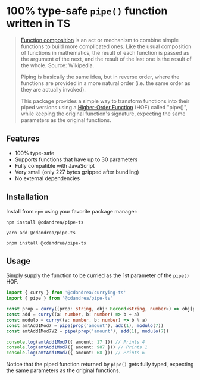 # 100% type-safe `pipe()` function written in TS

> [Function composition](<https://en.wikipedia.org/wiki/Function_composition_(computer_science)>) is an act or mechanism to combine simple functions to build more complicated ones. Like the usual composition of functions in mathematics, the result of each function is passed as the argument of the next, and the result of the last one is the result of the whole. Source: Wikipedia.
>
> Piping is basically the same idea, but in reverse order, where the functions are provided in a more natural order (i.e. the same order as they are actually invoked).
>
> This package provides a simple way to transform functions into their piped versions using a [Higher-Order Function](https://en.wikipedia.org/wiki/Higher-order_function) (HOF) called "pipe()", while keeping the original function's signature, expecting the same parameters as the original functions.

## Features

- 100% type-safe
- Supports functions that have up to 30 parameters
- Fully compatible with JavaScript
- Very small (only 227 bytes gzipped after bundling)
- No external dependencies

## Installation

Install from `npm` using your favorite package manager:

```
npm install @cdandrea/pipe-ts
```

```
yarn add @cdandrea/pipe-ts
```

```
pnpm install @cdandrea/pipe-ts
```

## Usage

Simply supply the function to be curried as the 1st parameter of the `pipe()` HOF.

```ts
import { curry } from '@cdandrea/currying-ts'
import { pipe } from '@cdandrea/pipe-ts'

const prop = curry((prop: string, obj: Record<string, number>) => obj[prop])
const add = curry((a: number, b: number) => b + a)
const modulo = curry((a: number, b: number) => b % a)
const amtAdd1Mod7 = pipe(prop('amount'), add(1), modulo(7))
const amtAdd1Mod7V2 = pipe(prop('amount'), add(1), modulo(7))

console.log(amtAdd1Mod7({ amount: 17 })) // Prints 4
console.log(amtAdd1Mod7({ amount: 987 })) // Prints 1
console.log(amtAdd1Mod7({ amount: 68 })) // Prints 6
```

Notice that the piped function returned by `pipe()` gets fully typed, expecting the same parameters as the original functions.
